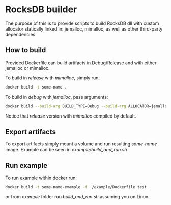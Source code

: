 # RocksDB builder
The purpose of this is to provide scripts to build RocksDB dll
with custom allocator statically linked in: jemalloc, mimalloc,
as well as other third-party dependencies.

## How to build
Provided Dockerfile can build artifacts in Debug/Release and with either jemalloc or mimalloc.

To build in _release_ with _mimalloc_, simply run:
```bash
docker build -t some-name .
```

To build in _debug_ with _jemalloc_, pass arguments:
```bash
docker build --build-arg BUILD_TYPE=Debug --build-arg ALLOCATOR=jemalloc -t some-name 
```

Notice that _release_ version with _mimalloc_ compiled by default.
## Export artifacts
To export artifacts simply mount a volume and run resulting _some-name_ image. 
Example can be seen in _example/build_and_run.sh_

## Run example
To run example within docker run:
```bash
docker build -t some-name-example -f ./example/Dockerfile.test .
```

or from _example_ folder run _build_and_run.sh_ assuming you on Linux.

